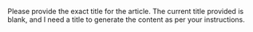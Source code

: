 Please provide the exact title for the article. The current title provided is blank, and I need a title to generate the content as per your instructions.